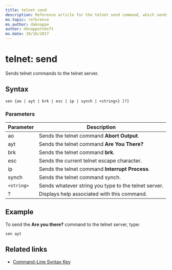 ```yaml
---
title: telnet send
description: Reference article for the telnet send command, which sends telnet commands to the telnet server.
ms.topic: reference
ms.author: daknappe
author: dknappettmsft
ms.date: 10/16/2017
---
```



# telnet: send



Sends telnet commands to the telnet server.

## Syntax

```
sen {ao | ayt | brk | esc | ip | synch | <string>} [?]
```

### Parameters

| Parameter | Description |
|--|--|
| ao | Sends the telnet command **Abort Output**. |
| ayt | Sends the telnet command **Are You There?** |
| brk | Sends the telnet command **brk**. |
| esc | Sends the current telnet escape character. |
| ip | Sends the telnet command **Interrupt Process**. |
| synch | Sends the telnet command synch. |
| `<string>` | Sends whatever string you type to the telnet server. |
| ? | Displays help associated with this command. |

## Example

To send the **Are you there?** command to the telnet server, type:

```
sen ayt
```

## Related links

- [Command-Line Syntax Key](command-line-syntax-key.md)
